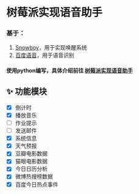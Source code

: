 # 树莓派实现语音助手

### 基于：
1.  [Snowboy](https://snowboy.kitt.ai/dashboard)，用于实现唤醒系统
2.  [百度语音](https://cloud.baidu.com/)，用于语音识别

#### 使用python编写，具体介绍前往 [树莓派实现语音助手](https://www.passerma.com/article/54)

## ✨ 功能模块
* [x] 倒计时
* [x] 播放音乐  
* [ ] 作业提示  
* [ ] 发送邮件
* [x] 系统信息  
* [x] 天气预报
* [x] 豆瓣电影数据
* [x] 猫眼电影数据  
* [x] 今日日历分析 
* [x] 微博热搜榜数据
* [x] 百度今日热点事件
